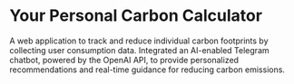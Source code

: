 # Your Personal Carbon Calculator 

A web application to track and reduce individual carbon footprints by collecting user
consumption data. Integrated an AI-enabled Telegram chatbot, powered by the OpenAI API, to
provide personalized recommendations and real-time guidance for reducing carbon emissions.

